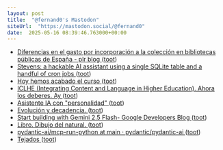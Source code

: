 ```yaml
---
layout: post
title:  "@fernand0's Mastodon"
siteUrl:  "https://mastodon.social/@fernand0"
date:  2025-05-16 08:39:46.763000+00:00
---
```

*  [Diferencias en el gasto por incorporación a la colección en bibliotecas públicas de España - plr blog ](https://pedrolr.es/blog/diferencias-en-el-gasto-por-incorporacion-a-la-coleccion-en-bibliotecas-publicas-de-espana) ([toot](https://mastodon.social/@fernand0/114516609385184869))
*  [Stevens: a hackable AI assistant using a single SQLite table and a handful of cron jobs ](https://www.geoffreylitt.com/2025/04/12/how-i-made-a-useful-ai-assistant-with-one-sqlite-table-and-a-handful-of-cron-job) ([toot](https://mastodon.social/@fernand0/114514885981049876))
*  [Hoy hemos acabado el curso ](https://mastodon.social/@fernand0/114513009585631398) ([toot](https://mastodon.social/@fernand0/114513009585631398))
*  [ICLHE (Integrating Content and Language in Higher Education). Ahora los deberes. Ay ](https://mastodon.social/@fernand0/114513003858280981) ([toot](https://mastodon.social/@fernand0/114513003858280981))
*  [Asistente IA con "personalidad" ](https://www.juanjonavarro.com/2025/04/21/asistente-ia-con-personalida) ([toot](https://mastodon.social/@fernand0/114512956336837738))
*  [Evolución y decadencia. ](https://avecesunafoto.wordpress.com/2025/05/14/evolucion-y-decadencia) ([toot](https://mastodon.social/@fernand0/114512888999845775))
*  [Start building with Gemini 2.5 Flash- Google Developers Blog ](https://developers.googleblog.com/en/start-building-with-gemini-25-flash) ([toot](https://mastodon.social/@fernand0/114512847793972366))
*  [Libro. Dibujo del natural. ](https://fotografiasenmovimiento.wordpress.com/2025/05/15/libro-dibujo-del-natural) ([toot](https://mastodon.social/@fernand0/114512707009084737))
*  [pydantic-ai/mcp-run-python at main · pydantic/pydantic-ai ](https://github.com/pydantic/pydantic-ai/tree/main/mcp-run-pytho) ([toot](https://mastodon.social/@fernand0/114512639526611820))
*  [Tejados ](https://www.flickr.com/photos/fernand0/54479646035) ([toot](https://mastodon.social/@fernand0/114512394664498826))
